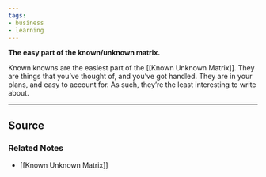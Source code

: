```yaml
---
tags:
- business
- learning
---
```

**The easy part of the known/unknown matrix.**

Known knowns are the easiest part of the [[Known Unknown Matrix]]. They are things that you’ve thought of, and you’ve got handled. They are in your plans, and easy to account for. As such, they’re the least interesting to write about. 

---

## Source


### Related Notes
- [[Known Unknown Matrix]]